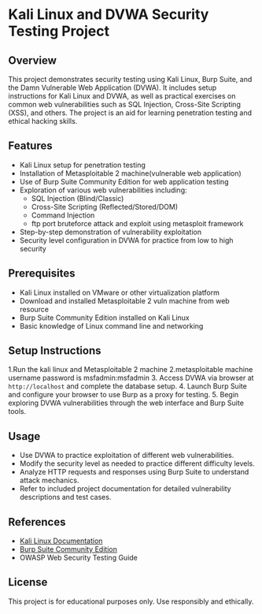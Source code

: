 
# Kali Linux and DVWA Security Testing Project

## Overview
This project demonstrates security testing using Kali Linux, Burp Suite, and the Damn Vulnerable Web Application (DVWA). It includes setup instructions for Kali Linux and DVWA, as well as practical exercises on common web vulnerabilities such as SQL Injection, Cross-Site Scripting (XSS), and others. The project is an aid for learning penetration testing and ethical hacking skills.

## Features
- Kali Linux setup for penetration testing
- Installation of Metasploitable 2 machine(vulnerable web application) 
- Use of Burp Suite Community Edition for web application testing
- Exploration of various web vulnerabilities including:
  - SQL Injection (Blind/Classic)
  - Cross-Site Scripting (Reflected/Stored/DOM)
  - Command Injection
  - ftp port bruteforce attack and exploit using metasploit framework
- Step-by-step demonstration of vulnerability exploitation
- Security level configuration in DVWA for practice from low to high security

## Prerequisites
- Kali Linux installed on VMware or other virtualization platform
- Download and installed Metasploitable 2 vuln machine from web resource
- Burp Suite Community Edition installed on Kali Linux
- Basic knowledge of Linux command line and networking

## Setup Instructions
1.Run the kali linux and Metasploitable 2 machine 
2.metasploitable machine username password is msfadmin:msfadmin
3. Access DVWA via browser at `http://localhost` and complete the database setup.
4. Launch Burp Suite and configure your browser to use Burp as a proxy for testing.
5. Begin exploring DVWA vulnerabilities through the web interface and Burp Suite tools.

## Usage
- Use DVWA to practice exploitation of different web vulnerabilities.
- Modify the security level as needed to practice different difficulty levels.
- Analyze HTTP requests and responses using Burp Suite to understand attack mechanics.
- Refer to included project documentation for detailed vulnerability descriptions and test cases.

## References
- [Kali Linux Documentation](https://www.kali.org/docs/)
- [Burp Suite Community Edition](https://portswigger.net/burp/communitydownload)
- OWASP Web Security Testing Guide

## License
This project is for educational purposes only. Use responsibly and ethically.
